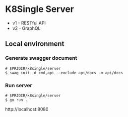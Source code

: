 # K8Single Server

* v1 - RESTful API
* v2 - GraphQL

## Local environment

### Generate swagger document

```shell
# $PRJDIR/k8single/server
$ swag init -d cmd,api --exclude api/docs -o api/docs
```

### Run server

```shell
# $PRJDIR/k8single/server
$ go run .
```

http://localhost:8080